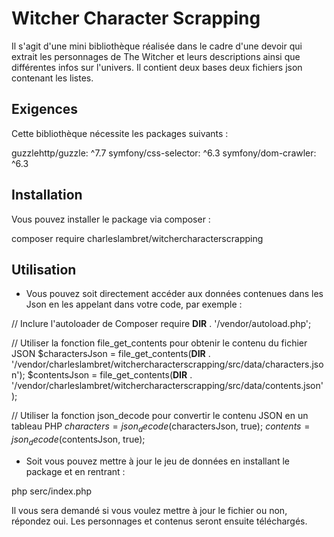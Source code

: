 # Witcher Character Scrapping

Il s'agit d'une mini bibliothèque réalisée dans le cadre d'une devoir qui extrait les personnages de The Witcher et leurs descriptions ainsi que différentes infos sur l'univers. Il contient deux bases deux fichiers json contenant les listes. 
## Exigences
Cette bibliothèque nécessite les packages suivants :

guzzlehttp/guzzle: ^7.7
symfony/css-selector: ^6.3
symfony/dom-crawler: ^6.3
## Installation

Vous pouvez installer le package via composer :

composer require charleslambret/witchercharacterscrapping

## Utilisation

- Vous pouvez soit directement accéder aux données contenues dans les Json en les appelant dans votre code, par exemple : 

// Inclure l'autoloader de Composer
require __DIR__ . '/vendor/autoload.php';

// Utiliser la fonction file_get_contents pour obtenir le contenu du fichier JSON
$charactersJson = file_get_contents(__DIR__ . '/vendor/charleslambret/witchercharacterscrapping/src/data/characters.json');
$contentsJson = file_get_contents(__DIR__ . '/vendor/charleslambret/witchercharacterscrapping/src/data/contents.json');

// Utiliser la fonction json_decode pour convertir le contenu JSON en un tableau PHP
$characters = json_decode($charactersJson, true);
$contents = json_decode($contentsJson, true);

- Soit vous pouvez mettre à jour le jeu de données en installant le package et en rentrant : 

php serc/index.php 

Il vous sera demandé si vous voulez mettre à jour le fichier ou non, répondez oui. Les personnages et contenus seront ensuite téléchargés.
